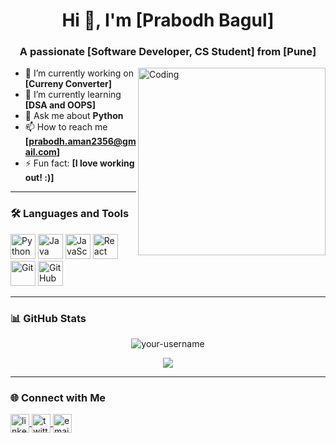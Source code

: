 <!-- Profile Header -->
<h1 align="center">Hi 👋, I'm [Prabodh Bagul]</h1>
<h3 align="center">A passionate [Software Developer, CS Student] from [Pune]</h3>

<img align="right" alt="Coding" width="300" src="https://media.giphy.com/media/qgQUggAC3Pfv687qPC/giphy.gif">

- 🔭 I’m currently working on **[Curreny Converter]**
- 🌱 I’m currently learning **[DSA and OOPS]**
- 💬 Ask me about **Python**
- 📫 How to reach me **[prabodh.aman2356@gmail.com]**
- ⚡ Fun fact: **[I love working out! :)]**

---

### 🛠️ Languages and Tools

<p align="left">
  <img src="https://cdn.jsdelivr.net/gh/devicons/devicon/icons/python/python-original.svg" alt="Python" width="40" height="40"/>
  <img src="https://cdn.jsdelivr.net/gh/devicons/devicon/icons/java/java-original.svg" alt="Java" width="40" height="40"/>
  <img src="https://cdn.jsdelivr.net/gh/devicons/devicon/icons/javascript/javascript-original.svg" alt="JavaScript" width="40" height="40"/>
  <img src="https://cdn.jsdelivr.net/gh/devicons/devicon/icons/react/react-original.svg" alt="React" width="40" height="40"/>
  <img src="https://cdn.jsdelivr.net/gh/devicons/devicon/icons/git/git-original.svg" alt="Git" width="40" height="40"/>
  <img src="https://cdn.jsdelivr.net/gh/devicons/devicon/icons/github/github-original.svg" alt="GitHub" width="40" height="40"/>
  <!-- Add more tools here -->
</p>

---

### 📊 GitHub Stats

<p align="center">
  <img src="https://github-readme-stats.vercel.app/api?username=your-username&show_icons=true&theme=radical" alt="your-username" />
</p>

<p align="center">
  <img src="https://github-readme-stats.vercel.app/api/top-langs/?username=your-username&layout=compact&theme=tokyonight" />
</p>

---

### 🌐 Connect with Me

<p align="left">
  <a href="[https://linkedin.com/in/your-linkedin](https://www.linkedin.com/in/prabodh-bagul-397680308/)" target="blank">
    <img align="center" src="https://cdn-icons-png.flaticon.com/512/174/174857.png" alt="linkedin" height="30" width="30" />
  </a>
  <a href="https://twitter.com/your-twitter" target="blank">
    <img align="center" src="https://cdn-icons-png.flaticon.com/512/733/733579.png" alt="twitter" height="30" width="30" />
  </a>
  <a href="mailto:prabodh.aman2356@gmail.com" target="blank">
    <img align="center" src="https://cdn-icons-png.flaticon.com/512/732/732200.png" alt="email" height="30" width="30" />
  </a>
</p>

